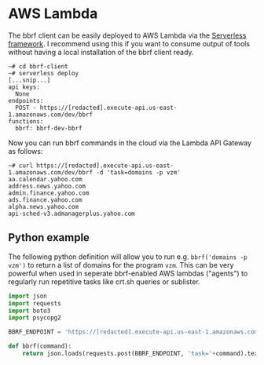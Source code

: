 # AWS Lambda

The bbrf client can be easily deployed to AWS Lambda via the [Serverless framework](https://www.serverless.com/). I recommend using this if you want to consume output of tools without having a local installation of the bbrf client ready.

```
~# cd bbrf-client
~# serverless deploy
[...snip...]
api keys:
  None
endpoints:
  POST - https://[redacted].execute-api.us-east-1.amazonaws.com/dev/bbrf
functions:
  bbrf: bbrf-dev-bbrf
```

Now you can run bbrf commands in the cloud via the Lambda API Gateway as follows:

```
~# curl https://[redacted].execute-api.us-east-1.amazonaws.com/dev/bbrf -d 'task=domains -p vzm'
aa.calendar.yahoo.com
address.news.yahoo.com
admin.finance.yahoo.com
ads.finance.yahoo.com
alpha.news.yahoo.com
api-sched-v3.admanagerplus.yahoo.com
```

## Python example

The following python definition will allow you to run e.g. `bbrf('domains -p vzm')` to return a list of domains for the program `vzm`. This can be very powerful when used in seperate bbrf-enabled AWS lambdas ("agents") to regularly run repetitive tasks like crt.sh queries or sublister.

```python
import json
import requests
import boto3
import psycopg2

BBRF_ENDPOINT = 'https://[redacted].execute-api.us-east-1.amazonaws.com/dev/bbrf'

def bbrf(command):
    return json.loads(requests.post(BBRF_ENDPOINT, 'task='+command).text)
```